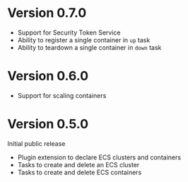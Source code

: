 # Version 0.7.0
* Support for Security Token Service
* Ability to register a single container in `up` task
* Ability to teardown a single container in `down` task

# Version 0.6.0
* Support for scaling containers

# Version 0.5.0
Initial public release
* Plugin extension to declare ECS clusters and containers
* Tasks to create and delete an ECS cluster
* Tasks to create and delete ECS containers

